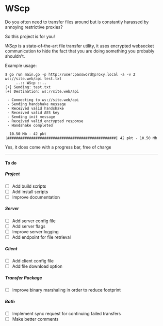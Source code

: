 # WScp


Do you often need to transfer files around but is constantly harassed by annoying restrictive proxies?

So this project is for you! 

*WScp* is a state-of-the-art file transfer utility, it uses encrypted websocket communication to hide the fact that you are doing something you probably shouldn't.

Example usage:
```
$ go run main.go -p http://user:password@proxy.local -a -v 2 ws://site.web/api test.txt
     ..:: WScp ::..
[+] Sending: test.txt
[+] Destination: ws://site.web/api

 - Connecting to ws://site.web/api
 - Sending handshake message
 - Received valid handshake
 - Received valid AES key
 - Sending init message
 - Received valid encrypted response
 - Handshake completed

  10.50 Mb - 42 pkt |##################################################| 42 pkt - 10.50 Mb
```

Yes, it does come with a progress bar, free of charge

---
#### To do
##### Project
- [ ] Add build scripts
- [ ] Add install scripts
- [ ] Improve documentation
##### Server
- [ ] Add server config file
- [ ] Add server flags
- [ ] Improve server logging
- [ ] Add endpoint for file retrieval
##### Client
- [ ] Add client config file
- [ ] Add file download option
##### Transfer Package
- [ ] Improve binary marshaling in order to reduce footprint
##### Both
- [ ] Implement sync request for continuing failed transfers
- [ ] Make better comments